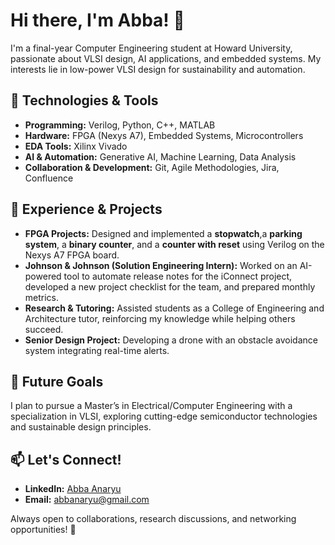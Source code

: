 # Hi there, I'm Abba! 👋

I'm a final-year Computer Engineering student at Howard University, passionate about VLSI design, AI applications, and embedded systems. My interests lie in low-power VLSI design for sustainability and automation.

## 🔧 Technologies & Tools

- **Programming:** Verilog, Python, C++, MATLAB  
- **Hardware:** FPGA (Nexys A7), Embedded Systems, Microcontrollers  
- **EDA Tools:** Xilinx Vivado  
- **AI & Automation:** Generative AI, Machine Learning, Data Analysis  
- **Collaboration & Development:** Git, Agile Methodologies, Jira, Confluence  

## 🚀 Experience & Projects

- **FPGA Projects:** Designed and implemented a **stopwatch**,a **parking system**, a **binary counter**, and a **counter with reset** using Verilog on the Nexys A7 FPGA board.
- **Johnson & Johnson (Solution Engineering Intern):** Worked on an AI-powered tool to automate release notes for the iConnect project, developed a new project checklist for the team, and prepared monthly metrics.
- **Research & Tutoring:** Assisted students as a College of Engineering and Architecture tutor, reinforcing my knowledge while helping others succeed.
- **Senior Design Project:** Developing a drone with an obstacle avoidance system integrating real-time alerts.

## 🎯 Future Goals

I plan to pursue a Master’s in Electrical/Computer Engineering with a specialization in VLSI, exploring cutting-edge semiconductor technologies and sustainable design principles.

## 📫 Let's Connect!

- **LinkedIn:** [Abba Anaryu](https://www.linkedin.com/in/abba-anaryu-053a00247/)
- **Email:** abbanaryu@gmail.com  

Always open to collaborations, research discussions, and networking opportunities! 🚀
